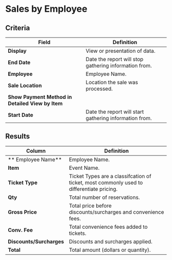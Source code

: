 # Sales by Employee

## Criteria

| **Field** | **Definition** |
| --- | --- |
| **Display** | View or presentation of data.  |
| **End Date** | Date the report will stop gathering information from. |
| **Employee** | Employee Name. |
| **Sale Location** | Location the sale was processed.  |
| **Show Payment Method in Detailed View by Item** |  |
| **Start Date** | Date the report will start gathering information from. |

## Results

| **Column** | **Definition** |
| --- | --- |
| ** Employee Name** | Employee Name. |
| **Item** | Event Name. |
| **Ticket Type** | Ticket Types are a classifcation of ticket, most commonly used to differentiate pricing. |
| **Qty** | Total number of reservations. |
| **Gross Price** | Total price before discounts/surcharges and convenience fees. |
| **Conv. Fee** | Total convenience fees added to tickets.  |
| **Discounts/Surcharges** | Discounts and surcharges applied. |
| **Total** | Total amount (dollars or quantity). |